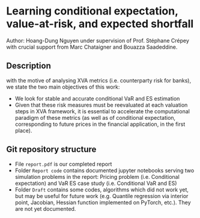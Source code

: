 # Learning conditional expectation, value-at-risk, and expected shortfall
Author: Hoang-Dung Nguyen under supervision of Prof. Stéphane Crépey with crucial support from Marc Chataigner and Bouazza Saadeddine.

## Description
with the motive of analysing XVA metrics (i.e. counterparty risk for banks), we state the two main objectives of this work: 
- We look for stable and accurate conditional VaR and ES estimation
- Given that these risk measures must be reevaluated at each valuation steps in XVA framework, it is essential to accelerate the computational paradigm of these metrics (as well as of conditional expectation, corresponding to future prices in the financial application, in the first place).


## Git repository structure
- File `report.pdf` is our completed report
- Folder `Report code` contains documented jupyter notebooks serving two simulation problems in the report: Pricing problem (i.e. Conditional expectation) and VaR ES case study (i.e. Conditional VaR and ES)
- Folder `Draft` contains some codes, algorithms which did not work yet, but may be useful for future work (e.g. Quantile regression via interior point, Jacobian, Hessian function implemented on PyTorch, etc.). They are not yet documented.